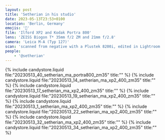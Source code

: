 ```yaml
---
layout: post
title: 'Setherian in his studio'
date: 2023-05-13T23:53+0100
location: 'Berlin, Germany'
emojis: '🎹'
film: 'Ilford XP2 and Kodak Portra 800'
lens: 'ZEISS Biogon T* 35mm f/2 ZM and 21mm f/2.8'
camera: 'Leica M-A (Typ 127)'
scan: 'scanned from negative with a Plustek 8200i, edited in Lightroom'
people: 
    - '@setherian'
---
```


{% include candystore.liquid file:"20230513_40_setherian_ma_portra800_zm35" title:"" %}
{% include candystore.liquid file:"20230513_14_setherian_ma_xp2_400_zm35" title:"" %}
{% include candystore.liquid file:"20230513_17_setherian_ma_xp2_400_zm35" title:"" %}
{% include candystore.liquid file:"20230513_19_setherian_ma_xp2_400_zm35" title:"" %}
{% include candystore.liquid file:"20230513_1_setherian_ma_xp2_400_zm35" title:"" %}
{% include candystore.liquid file:"20230513_22_setherian_ma_xp2_400_zm35" title:"" %}
{% include candystore.liquid file:"20230513_32_setherian_ma_xp2_400_zm35" title:"" %}
{% include candystore.liquid file:"20230513_34_setherian_ma_xp2_400_zm35" title:"" %}